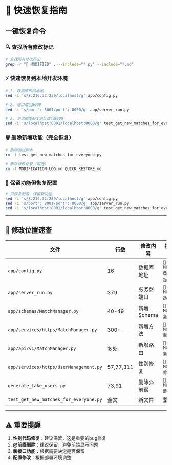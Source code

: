 # 🔄 快速恢复指南

## 一键恢复命令

### 🔍 查找所有修改标记
```bash
# 查找所有修改标记
grep -r "🔧 MODIFIED" . --include="*.py" --include="*.md"
```

### ⚡ 快速恢复到本地开发环境
```bash
# 1. 数据库改回本地
sed -i 's/8.216.32.239/localhost/g' app/config.py

# 2. 端口改回8000  
sed -i 's/port": 8001/port": 8000/g' app/server_run.py

# 3. 测试脚本API地址改回8000
sed -i 's/localhost:8001/localhost:8000/g' test_get_new_matches_for_everyone.py
```

### 🗑️ 删除新增功能（完全恢复）
```bash
# 删除测试脚本
rm -f test_get_new_matches_for_everyone.py

# 删除修改记录（可选）
rm -f MODIFICATION_LOG.md QUICK_RESTORE.md
```

### 🎯 保留功能但恢复配置
```bash
# 只恢复配置，保留新功能
sed -i 's/8.216.32.239/localhost/g' app/config.py
sed -i 's/port": 8001/port": 8000/g' app/server_run.py  
sed -i 's/localhost:8001/localhost:8000/g' test_get_new_matches_for_everyone.py
```

---

## 📍 修改位置速查

| 文件 | 行数 | 修改内容 | 搜索关键词 |
|------|------|----------|------------|
| `app/config.py` | 16 | 数据库地址 | `🔧 MODIFIED: 改为远程数据库` |
| `app/server_run.py` | 379 | 服务器端口 | `🔧 MODIFIED: 改为8001` |
| `app/schemas/MatchManager.py` | 40-49 | 新增Schema | `🔧 MODIFIED: 新增` |
| `app/services/https/MatchManager.py` | 300+ | 新增方法 | `🔧 MODIFIED: 新增方法` |
| `app/api/v1/MatchManager.py` | 多处 | 新增路由 | `🔧 MODIFIED: 新增` |
| `app/services/https/UserManagement.py` | 57,77,311 | 性别修复 | `🔧 MODIFIED: 修复性别` |
| `generate_fake_users.py` | 73,91 | 删除@前缀 | `🔧 MODIFIED: 删除@前缀` |
| `test_get_new_matches_for_everyone.py` | 全文 | 新文件 | 整个文件 |

---

## ⚠️ 重要提醒

1. **性别代码修复**：建议保留，这是重要的bug修复
2. **@前缀删除**：建议保留，避免前端显示问题  
3. **新接口功能**：根据需要决定是否保留
4. **配置修改**：根据部署环境调整 